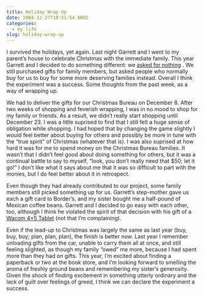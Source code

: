 ```yaml
---
title: Holiday Wrap Up
date: 2004-12-27T10:51:54.000Z
categories:
  - my life
slug: holiday-wrap-up
---
```

I survived the holidays, yet again. Last night Garrett and I went to my parent’s house to celebrate Christmas with the immediate family. This year Garrett and I decided to do something different: we [asked for nothing][1] . We still purchased gifts for family members, but asked people who normally buy for us to buy for some more deserving families instead. Overall I think the experiment was a success. Some thoughts from the past week, as a way of wrapping up.

We had to deliver the gifts for our Christmas Bureau on December 8. After two weeks of shopping and feverish wrapping, I was in no mood to shop for my family or friends. As a result, we didn’t really start shopping until December 23. I was a little suprised to find that I still felt a huge sense of obligation while shopping. I had hoped that by changing the game slightly I would feel better about buying for others and possibly be more in tune with the “true spirit” of Christmas (whatever that is). I was also suprised at how hard it was for me to spend money on the Christmas Bureau families. It wasn’t that I didn’t feel good about doing something for others, but it was a continual battle to say to myself, “look, you don’t really need that $50; let it go!” I don’t like what it says about me that it was so difficult to part with the monies, but I do feel better about it in retrospect.

Even though they had already contributed to our project, some family members still picked something up for us. Garrett’s step-mother gave us each a gift card to Border’s, and my sister bought me a half-pound of Mexican coffee beans. Garrett and I decided to go easy with each other, too, although I think he violated the spirit of that decision with his gift of a [Wacom 4×5 Tablet][2]  (not that I’m complaining).

Even if the lead-up to Christmas was largely the same as last year (buy, buy, buy; plan, plan, plan), the finish is better now. Last year I remember unloading gifts from the car, unable to carry them all at once, and still feeling slighted, as though my family “owed” me more, because I had spent more than they had on gifts. This year, I’m excited about finding a paperback or two at the book store, and I’m looking forward to smelling the aroma of freshly ground beans and remembering my sister’s generosity. Given the shock of finding excitement in something utterly ordinary and the lack of guilt over feelings of greed, I think we can declare the experiment a success.



 [1]: http://yergler.net/blog/archives/2004/10/31/the-holiday-already
 [2]: http://www.wacom.com/productinfo/4x5.cfm
